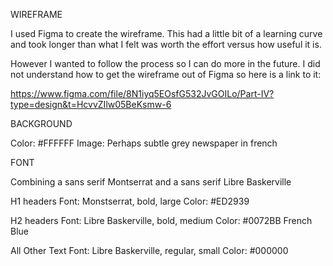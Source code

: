 WIREFRAME

I used Figma to create the wireframe. This had a little bit of a learning curve and took longer than what I felt was worth the effort versus how useful it is.

However I wanted to follow the process so I can do more in the future. I did not understand how to get the wireframe out of Figma so here is a link to it:

https://www.figma.com/file/8N1iyq5EOsfG532JvGOILo/Part-IV?type=design&t=HcvvZIlw05BeKsmw-6

BACKGROUND
        
Color: #FFFFFF
Image: Perhaps subtle grey newspaper in french

FONT

Combining a sans serif Montserrat and a sans serif Libre Baskerville

H1 headers
Font: Monstserrat, bold, large
Color: #ED2939

H2 headers
Font: Libre Baskerville, bold, medium
Color: #0072BB French Blue

All Other Text
Font: Libre Baskerville, regular, small
Color: #000000
